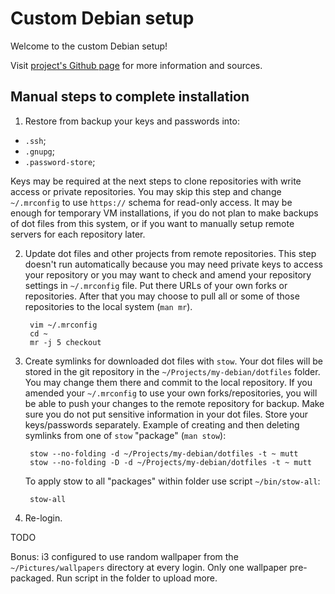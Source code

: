 # Custom Debian setup

Welcome to the custom Debian setup!

Visit [project's Github page](https://github.com/nikolay-turpitko/my-debian)
for more information and sources.

## Manual steps to complete installation

1. Restore from backup your keys and passwords into:

  - `.ssh`;
  - `.gnupg`;
  - `.password-store`;

   Keys may be required at the next steps to clone repositories with write
   access or private repositories. You may skip this step and change
   `~/.mrconfig` to use `https://` schema for read-only access. It may be
   enough for temporary VM installations, if you do not plan to make backups of
   dot files from this system, or if you want to manually setup remote servers
   for each repository later.

2. Update dot files and other projects from remote repositories.  This step
   doesn't run automatically because you may need private keys to access your
   repository or you may want to check and amend your repository settings in
   `~/.mrconfig` file. Put there URLs of your own forks or repositories. After
   that you may choose to pull all or some of those repositories to the local
   system (`man mr`).

        vim ~/.mrconfig
        cd ~
        mr -j 5 checkout

3. Create symlinks for downloaded dot files with `stow`. Your dot files will be
   stored in the git repository in the `~/Projects/my-debian/dotfiles` folder.
   You may change them there and commit to the local repository. If you
   amended your `~/.mrconfig` to use your own forks/repositories, you will be
   able to push your changes to the remote repository for backup. Make sure you
   do not put sensitive information in your dot files. Store your keys/passwords
   separately. Example of creating and then deleting symlinks from one of `stow`
   "package" (`man stow`):

        stow --no-folding -d ~/Projects/my-debian/dotfiles -t ~ mutt
        stow --no-folding -D -d ~/Projects/my-debian/dotfiles -t ~ mutt

   To apply stow to all "packages" within folder use script `~/bin/stow-all`:

        stow-all

4. Re-login.

TODO

Bonus: i3 configured to use random wallpaper from the `~/Pictures/wallpapers`
directory at every login.  Only one wallpaper pre-packaged. Run script in the
folder to upload more.
